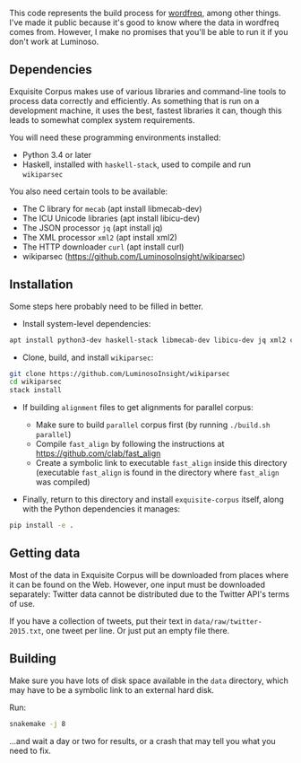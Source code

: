 This code represents the build process for [wordfreq][], among other things.
I've made it public because it's good to know where the data in wordfreq comes
from. However, I make no promises that you'll be able to run it if you don't
work at Luminoso.

[wordfreq]: https://github.com/LuminosoInsight/wordfreq

## Dependencies

Exquisite Corpus makes use of various libraries and command-line tools to
process data correctly and efficiently. As something that is run on a
development machine, it uses the best, fastest libraries it can, though this
leads to somewhat complex system requirements.

You will need these programming environments installed:

- Python 3.4 or later
- Haskell, installed with `haskell-stack`, used to compile and run `wikiparsec`

You also need certain tools to be available:

- The C library for `mecab` (apt install libmecab-dev)
- The ICU Unicode libraries (apt install libicu-dev)
- The JSON processor `jq` (apt install jq)
- The XML processor `xml2` (apt install xml2)
- The HTTP downloader `curl` (apt install curl)
- wikiparsec (https://github.com/LuminosoInsight/wikiparsec)


## Installation

Some steps here probably need to be filled in better.

- Install system-level dependencies:

```sh
apt install python3-dev haskell-stack libmecab-dev libicu-dev jq xml2 curl
```

- Clone, build, and install `wikiparsec`:

```sh
git clone https://github.com/LuminosoInsight/wikiparsec
cd wikiparsec
stack install
```

- If building `alignment` files to get alignments for parallel corpus:
    - Make sure to build `parallel` corpus first (by running `./build.sh parallel`)
    - Compile `fast_align` by following the instructions at 
    https://github.com/clab/fast_align
    - Create a symbolic link to executable `fast_align` inside this directory 
    (executable `fast_align` is found in the directory where `fast_align` was compiled)

- Finally, return to this directory and install `exquisite-corpus` itself,
  along with the Python dependencies it manages:

```sh
pip install -e .
```

## Getting data

Most of the data in Exquisite Corpus will be downloaded from places where it
can be found on the Web. However, one input must be downloaded separately:
Twitter data cannot be distributed due to the Twitter API's terms of use.

If you have a collection of tweets, put their text in
`data/raw/twitter-2015.txt`, one tweet per line. Or just put an empty file
there.


## Building

Make sure you have lots of disk space available in the `data` directory, which
may have to be a symbolic link to an external hard disk.

Run:

```sh
snakemake -j 8
```

...and wait a day or two for results, or a crash that may tell you what you need to fix.
